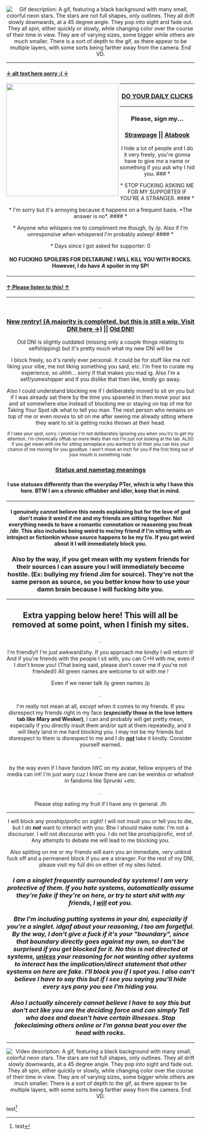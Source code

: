 *<p align=center>* ![Gif description: A gif, featuring a black background with many small, colorful neon stars. The stars are not full shapes, only outlines. They all drift slowly downwards, at a 45 degree angle. They pop into sight and fade out. They all spin, either quickly or slowly, while changing color over the course of their time in view. They are of varying sizes, some bigger while others are much smaller. There is a sort of depth to the gif, as there appear to be multiple layers, with some sorts being farther away from the camera. End VD.](https://github.com/user-attachments/assets/0b3d7d33-1184-47b6-bfed-b01fef71e8e0)

---

#### [↓ alt text here sorry :( ↓](https://rentry.co/idontwannatalkimagedescription)

<img align="left" width="300" height="300" src="https://imgur.com/7j2nfmF.png">

---

### *<p align=center>* [DO YOUR DAILY CLICKS](https://arab.org/click-to-help/palestine/)

---
### *<p align=center>* Please, sign my...
### *<p align=center>* [Strawpage](https://chrispybeans.straw.page/) || [Atabook](https://glass-animals.atabook.org/)
<p align=center> I hide a lot of people and I do it very freely, you're gonna have to give me a name or something if you ask why I hid you.
### *<p align=center>* STOP FUCKING ASKING ME FOR MY SUPPORTER IF YOU'RE A STRANGER.
#### *<p align=center>* I'm sorry but it's annoying because it happens on a frequent basis. *The answer is no*. 
#### *<p align=center>* Anyone who whispers me to compliment me though, ily /p. Also if I'm unresponsive when whispered I'm probably asleep!
#### *<p align=center>* Days since I got asked for supporter: 0

#### *<p align=center>* NO FUCKING SPOILERS FOR DELTARUNE I WILL KILL YOU WITH ROCKS. However, I do have *A* spoiler in my SP!

---

#### [↑ Please listen to this! ↑](https://www.youtube.com/watch?v=9nrEaHinGmY)

---

<p align=center> .

### *<p align=center>* [New rentry! (A majority is completed, but this is still a wip. Visit DNI here →)](https://rentry.co/Chrissy-beans) || [Old DNI!](https://rentry.co/chrissys-dni) 
<p align=center> Old DNI is slightly outdated (missing only a couple things relating to selfshipping) but it's pretty much what my new DNI will be
  
<p align=center> I block freely, so it's rarely ever personal. It could be for stuff like me not liking your vibe, me not liking something you said, etc. I'm free to curate my experience, so uhhh... sorry if that makes you mad ig. Also I'm a self/yumeshipper and if you dislike that then like, kindly go away. 
  
*<p align=center>* Also I could understand blocking me if I deliberately moved to sit on you but if I was already sat there by the time you spawned in then move your ass and sit somewhere else instead of blocking me or staying on top of me for Taking Your Spot idk what to tell you man. The next person who remains on top of me or even *moves* to sit on me after seeing me already sitting where they want to sit is getting rocks thrown at their head.

*<p align=center>*  <sup> if I take your spot, sorry. I promise I'm not deliberately ignoring you when you try to get my attention, I'm chronically offtab so more likely than not I'm just not looking at the tab. ALSO if you get mean with me for sitting someplace you wanted to sit then you can kiss your chance of me moving for you goodbye. I won't move an inch for you if the first thing out of your mouth is something rude. </sup>

  
### *<p align=center>* [Status and nametag meanings](https://rentry.co/1-800-SPAMTONG)
#### *<p align=center>* I use statuses differently than the everyday PTer, which is why I have this here. BTW I am a chronic offtabber and idler, keep that in mind.

---

#### *<p align=center>* I genuinely cannot believe this needs explaining but for the love of god don't make it weird if me and my friends are sitting together. Not everything needs to have a romantic connotation or reasoning you freak /dir. This also includes being weird to me/my friend if I'm sitting with an introject or fictionkin whose source happens to be my f/o. If you get weird about it I will immediately block you.
### *<p align=center>* Also by the way, if you get mean with my system friends for their sources I can assure you I will immediately become hostile. (Ex: bullying my friend Jim for source). They're not the same person as source, so you better know how to use your damn brain because I will fucking bite you.

---

## *<p align=center>* Extra yapping below here! This will all be removed at some point, when I finish my sites.

<p align=center> .

<p align=center> I'm friendly!! I'm just awkward/shy. If you approach me kindly I will return it! And if you're friends with the people I sit with, you can C+H with me, even if I don't know you! (That being said, please don't cover me if you're not friended!) All green names are welcome to sit with me !
  
<p align=center> Even if we never talk ily green names /p

<p align=center> .

*<p align=center>* I'm really not mean at all, *except* when it comes to my friends. If you disrespect my friends right in my face **\(*especially* those in the love letters tab like Mary and Wesker)**, I can and probably will get pretty mean, especially if you directly insult them and/or spit at them repeatedly, and it will likely land in me hard blocking you. I may not be my friends but disrespect to them is disrespect to me and I do ***<ins>not</ins>*** take it kindly. Consider yourself warned.

<p align=center> .

<p align=center> by the way even if I have fandom IWC on my avatar, fellow enjoyers of the media can int! I'm just wary cuz I know there are can be weirdos or whatnot in fandoms like Sprunki +etc.

<p align=center> .

*<p align=center>* Please stop eating my fruit if I have any in general. /lh

---

*<p align=center>* I will block any proship/profic on sight! I will not insult you or tell you to die, but I *do **not*** want to interact with you. Btw I should make note: I'm not a discourser. I will not discourse with you. I do not like proship/profic, end of. Any attempts to debate me will lead to me blocking you.
<p align=center> Also spitting on me or my friends will earn you an immediate, very unkind fuck off and a permanent block if you are a stranger. For the rest of my DNI, please visit my full dni on either of my sites listed.

### *<p align=center>* *I am a singlet frequently surrounded by systems! I am very protective of them. If you hate systems, automatically assume they're fake if they're on here, or try to start shit with my friends, I **<ins>will</ins>** eat you.*
### *<p align=center>* *Btw I'm including putting systems in your dni, especially if you're a singlet. idgaf about your reasoning, I too am forgetful. By the way, I don't give a fuck if it's your "boundary", since that boundary directly goes against my own, so don't be surprised if you get blocked for it. No this is not directed at systems, <ins>unless</ins> your reasoning for not wanting other systems to interact has the implication/direct statement that other systems on here are fake. I'll block you if I spot you. I also can't believe I have to say this but if I see you saying you'll hide every sys pony you see I'm hiding you.*

### *<p align=center>* *Also I actually sincerely cannot believe I have to say this but don't act like you are the deciding force and can simply Tell who does and doesn't have certain illnesses. Stop fakeclaiming others online or I'm gonna beat you over the head with rocks.*
---
*<p align=center>* ![Video description: A gif, featuring a black background with many small, colorful neon stars. The stars are not full shapes, only outlines. They all drift slowly downwards, at a 45 degree angle. They pop into sight and fade out. They all spin, either quickly or slowly, while changing color over the course of their time in view. They are of varying sizes, some bigger while others are much smaller. There is a sort of depth to the gif, as there appear to be multiple layers, with some sorts being farther away from the camera. End VD.](https://github.com/user-attachments/assets/ccebceb9-7cbc-44e5-9a6d-254b0ab97b29)


test[^1]


[^1]:test
